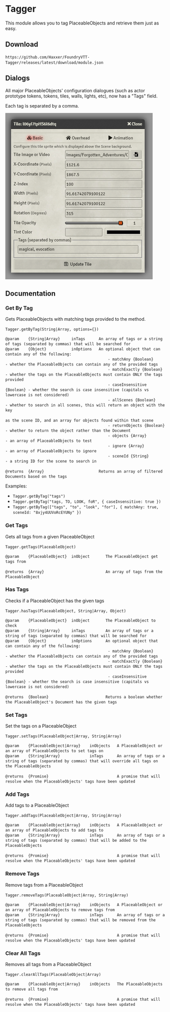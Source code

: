 # Tagger

This module allows you to tag PlaceableObjects and retrieve them just as easy.

## Download

`https://github.com/Haxxer/FoundryVTT-Tagger/releases/latest/download/module.json`

## Dialogs

All major PlaceableObjects' configuration dialogues (such as actor prototype tokens, tokens, tiles, walls, lights, etc), now has a "Tags" field.

Each tag is separated by a comma.

![img.png](docs/token-config.png)

## Documentation

### Get By Tag
Gets PlaceableObjects with matching tags provided to the method.

`Tagger.getByTag(String|Array, options={})`

```
@param    {String|Array}     inTags      An array of tags or a string of tags (separated by commas) that will be searched for
@param    {Object}           inOptions   An optional object that can contain any of the following:
                                             - matchAny {Boolean}        - whether the PlaceableObjects can contain any of the provided tags
                                             - matchExactly {Boolean}    - whether the tags on the PlaceableObjects must contain ONLY the tags provided
                                             - caseInsensitive {Boolean} - whether the search is case insensitive (capitals vs lowercase is not considered)
                                             - allScenes {Boolean}       - whether to search in all scenes, this will return an object with the key
                                                                           as the scene ID, and an array for objects found within that scene
                                             - returnObjects {Boolean}   - whether to return the object rather than the Document
                                             - objects {Array}           - an array of PlaceableObjects to test
                                             - ignore {Array}            - an array of PlaceableObjects to ignore
                                             - sceneId {String}          - a string ID for the scene to search in

@returns  {Array}                        Returns an array of filtered Documents based on the tags
```

Examples:

- `Tagger.getByTag("tags")`
- `Tagger.getByTag("tags, TO, LOOK, foR", { caseInsensitive: true })`
- `Tagger.getByTag(["tags", "to", "look", "for"], { matchAny: true, sceneId: "8xjy4UUVoRcEYUNy" })`

### Get Tags
Gets all tags from a given PlaceableObject

`Tagger.getTags(PlaceableObject)`

```
@param    {PlaceableObject}  inObject       The PlaceableObject get tags from

@returns  {Array}                           An array of tags from the PlaceableObject
```


### Has Tags
Checks if a PlaceableObject has the given tags

`Tagger.hasTags(PlaceableObject, String|Array, Object)`

```
@param    {PlaceableObject}  inObject       The PlaceableObject to check
@param    {String|Array}     inTags         An array of tags or a string of tags (separated by commas) that will be searched for
@param    {Object}           inOptions      An optional object that can contain any of the following:
                                             - matchAny {Boolean}        - whether the PlaceableObjects can contain any of the provided tags
                                             - matchExactly {Boolean}    - whether the tags on the PlaceableObjects must contain ONLY the tags provided
                                             - caseInsensitive {Boolean} - whether the search is case insensitive (capitals vs lowercase is not considered)

@returns  {Boolean}                         Returns a boolean whether the PlaceableObject's Document has the given tags
```

### Set Tags

Set the tags on a PlaceableObject

`Tagger.setTags(PlaceableObject|Array, String|Array)`

```
@param    {PlaceableObject|Array}    inObjects   A PlaceableObject or an array of PlaceableObjects to set tags on
@param    {String|Array}             inTags      An array of tags or a string of tags (separated by commas) that will override all tags on the PlaceableObjects

@returns  {Promise}                              A promise that will resolve when the PlaceableObjects' tags have been updated

```

### Add Tags

Add tags to a PlaceableObject

`Tagger.addTags(PlaceableObject|Array, String|Array)`

```
@param    {PlaceableObject|Array}    inObjects   A PlaceableObject or an array of PlaceableObjects to add tags to
@param    {String|Array}             inTags      An array of tags or a string of tags (separated by commas) that will be added to the PlaceableObjects

@returns  {Promise}                              A promise that will resolve when the PlaceableObjects' tags have been updated
```

### Remove Tags

Remove tags from a PlaceableObject

`Tagger.removeTags(PlaceableObject|Array, String|Array)`

```
@param    {PlaceableObject|Array}    inObjects   A PlaceableObject or an array of PlaceableObjects to remove tags from
@param    {String|Array}             inTags      An array of tags or a string of tags (separated by commas) that will be removed from the PlaceableObjects

@returns  {Promise}                              A promise that will resolve when the PlaceableObjects' tags have been updated
```

### Clear All Tags

Removes all tags from a PlaceableObject

`Tagger.clearAllTags(PlaceableObject|Array)`

```
@param    {PlaceableObject|Array}    inObjects   The PlaceableObjects to remove all tags from

@returns  {Promise}                              A promise that will resolve when the PlaceableObjects' tags have been updated
```
